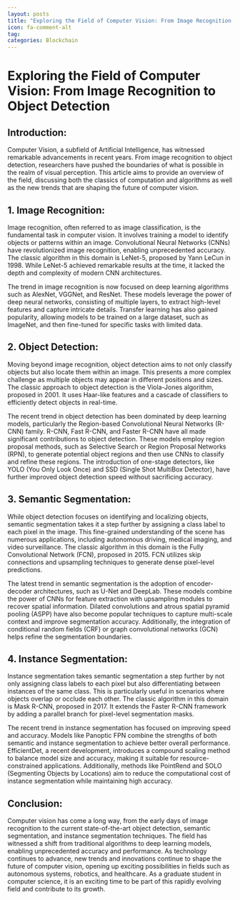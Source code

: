 ```yaml
---
layout: posts
title: "Exploring the Field of Computer Vision: From Image Recognition to Object Detection"
icon: fa-comment-alt
tag:      
categories: Blockchain
---
```



# Exploring the Field of Computer Vision: From Image Recognition to Object Detection

## Introduction:

Computer Vision, a subfield of Artificial Intelligence, has witnessed remarkable advancements in recent years. From image recognition to object detection, researchers have pushed the boundaries of what is possible in the realm of visual perception. This article aims to provide an overview of the field, discussing both the classics of computation and algorithms as well as the new trends that are shaping the future of computer vision.

## 1. Image Recognition:

Image recognition, often referred to as image classification, is the fundamental task in computer vision. It involves training a model to identify objects or patterns within an image. Convolutional Neural Networks (CNNs) have revolutionized image recognition, enabling unprecedented accuracy. The classic algorithm in this domain is LeNet-5, proposed by Yann LeCun in 1998. While LeNet-5 achieved remarkable results at the time, it lacked the depth and complexity of modern CNN architectures.

The trend in image recognition is now focused on deep learning algorithms such as AlexNet, VGGNet, and ResNet. These models leverage the power of deep neural networks, consisting of multiple layers, to extract high-level features and capture intricate details. Transfer learning has also gained popularity, allowing models to be trained on a large dataset, such as ImageNet, and then fine-tuned for specific tasks with limited data.

## 2. Object Detection:

Moving beyond image recognition, object detection aims to not only classify objects but also locate them within an image. This presents a more complex challenge as multiple objects may appear in different positions and sizes. The classic approach to object detection is the Viola-Jones algorithm, proposed in 2001. It uses Haar-like features and a cascade of classifiers to efficiently detect objects in real-time.

The recent trend in object detection has been dominated by deep learning models, particularly the Region-based Convolutional Neural Networks (R-CNN) family. R-CNN, Fast R-CNN, and Faster R-CNN have all made significant contributions to object detection. These models employ region proposal methods, such as Selective Search or Region Proposal Networks (RPN), to generate potential object regions and then use CNNs to classify and refine these regions. The introduction of one-stage detectors, like YOLO (You Only Look Once) and SSD (Single Shot MultiBox Detector), have further improved object detection speed without sacrificing accuracy.

## 3. Semantic Segmentation:

While object detection focuses on identifying and localizing objects, semantic segmentation takes it a step further by assigning a class label to each pixel in the image. This fine-grained understanding of the scene has numerous applications, including autonomous driving, medical imaging, and video surveillance. The classic algorithm in this domain is the Fully Convolutional Network (FCN), proposed in 2015. FCN utilizes skip connections and upsampling techniques to generate dense pixel-level predictions.

The latest trend in semantic segmentation is the adoption of encoder-decoder architectures, such as U-Net and DeepLab. These models combine the power of CNNs for feature extraction with upsampling modules to recover spatial information. Dilated convolutions and atrous spatial pyramid pooling (ASPP) have also become popular techniques to capture multi-scale context and improve segmentation accuracy. Additionally, the integration of conditional random fields (CRF) or graph convolutional networks (GCN) helps refine the segmentation boundaries.

## 4. Instance Segmentation:

Instance segmentation takes semantic segmentation a step further by not only assigning class labels to each pixel but also differentiating between instances of the same class. This is particularly useful in scenarios where objects overlap or occlude each other. The classic algorithm in this domain is Mask R-CNN, proposed in 2017. It extends the Faster R-CNN framework by adding a parallel branch for pixel-level segmentation masks.

The recent trend in instance segmentation has focused on improving speed and accuracy. Models like Panoptic FPN combine the strengths of both semantic and instance segmentation to achieve better overall performance. EfficientDet, a recent development, introduces a compound scaling method to balance model size and accuracy, making it suitable for resource-constrained applications. Additionally, methods like PointRend and SOLO (Segmenting Objects by Locations) aim to reduce the computational cost of instance segmentation while maintaining high accuracy.

## Conclusion:

Computer vision has come a long way, from the early days of image recognition to the current state-of-the-art object detection, semantic segmentation, and instance segmentation techniques. The field has witnessed a shift from traditional algorithms to deep learning models, enabling unprecedented accuracy and performance. As technology continues to advance, new trends and innovations continue to shape the future of computer vision, opening up exciting possibilities in fields such as autonomous systems, robotics, and healthcare. As a graduate student in computer science, it is an exciting time to be part of this rapidly evolving field and contribute to its growth.